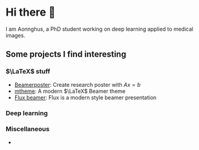 # Hi there 👋

I am Aonnghus, a PhD student working on deep learning applied to medical images.

## Some projects I find interesting

### $\LaTeX$ stuff

- [Beamerposter](https://github.com/deselaers/latex-beamerposter): Create research poster with $`Ax=b`$
- [mtheme](https://github.com/matze/mtheme): A modern $\LaTeX$ Beamer theme
- [Flux beamer](https://github.com/povanberg/flux-beamer): Flux is a modern style beamer presentation

### Deep learning

### Miscellaneous


- 

<!--
**Aonnghus/Aonnghus** is a ✨ _special_ ✨ repository because its `README.md` (this file) appears on your GitHub profile.

Here are some ideas to get you started:

- 🔭 I’m currently working on ...
- 🌱 I’m currently learning ...
- 👯 I’m looking to collaborate on ...
- 🤔 I’m looking for help with ...
- 💬 Ask me about ...
- 📫 How to reach me: ...
- 😄 Pronouns: ...
- ⚡ Fun fact: ...
-->

